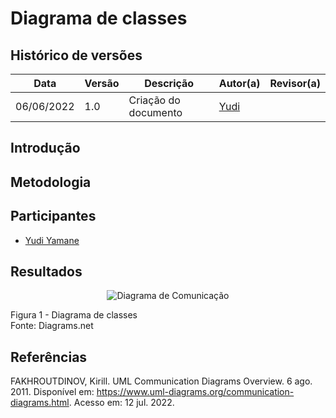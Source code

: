 # Diagrama de classes

## Histórico de versões
| Data       | Versão | Descrição            | Autor(a)                             | Revisor(a) |
| ---------- | ------ | -------------------- | ------------------------------------ | ---------- |
| 06/06/2022 | 1.0    | Criação do documento | [Yudi](https://github.com/yudi-azvd) |            |


## Introdução

## Metodologia

## Participantes

- [Yudi Yamane](https://github.com/yudi-azvd)

## Resultados

<p align = "center"> <img alt="Diagrama de Comunicação" src="images/modelagem/diagramas-dinamicos-comunicacao.png"/> </p>
Figura 1 - Diagrama de classes <br>
Fonte: Diagrams.net
</p>

## Referências

<!-- https://referenciabibliografica.net/a/pt-br/ref/abnt -->

FAKHROUTDINOV, Kirill. UML Communication Diagrams Overview. 6 ago. 2011. 
Disponível em: https://www.uml-diagrams.org/communication-diagrams.html. Acesso 
em: 12 jul. 2022.
